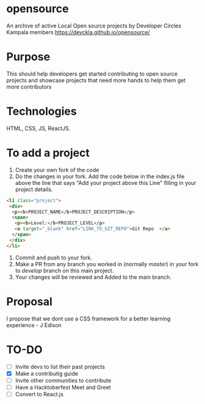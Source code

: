 
# opensource

An archive of active Local Open source projects by Developer Circles Kampala members
<https://devckla.github.io/opensource/>

# Purpose

This should help developers get started contributing to open source projects and showcase projects that need more hands to help them get more contributors

# Technologies

HTML, CSS, JS, ReactJS.

# To add a project

1. Create your own fork of the code
2. Do the changes in your fork. Add the code below in the index.js file above the line that says "Add your project above this Line" filling in your project details.

```html
<li class="project">
 <div>
  <p><b>PROJECT_NAME</b>PROJECT_DESCRIPTION</p>
  <span>
   <p><b>Level:</b>PROJECT_LEVEL</p>
   <a target="_blank" href="LINK_TO_GIT_REPO">Git Repo	</a> 
  </span>
 </div>
</li>
```

1. Commit and push to your fork.
2. Make a PR from any branch you worked in (normally _master_) in your fork to _develop_ branch on this main project.
3. Your changes will be reviewed and Added to the main branch.

# Proposal

I propose that we dont use a CSS framework for a better learning experience - J Edison

# TO-DO

- [ ] Invite devs to list their past projects
- [x] Make a contributig guide
- [ ] Invite other communities to contribute
- [ ] Have a Hacktoberfest Meet and Greet
- [ ] Convert to React.js
